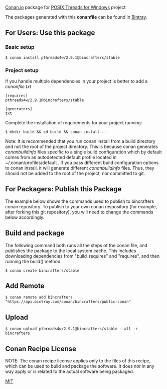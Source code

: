 
[Conan.io](https://conan.io) package for [POSIX Threads for Windows](https://sourceforge.net/projects/pthreads4w/) project

The packages generated with this **conanfile** can be found in [Bintray](https://bintray.com/bincrafters/public-conan/pthreads4w%3Abincrafters).

## For Users: Use this package

### Basic setup

    $ conan install pthreads4w/2.9.1@bincrafters/stable

### Project setup

If you handle multiple dependencies in your project is better to add a *conanfile.txt*

    [requires]
    pthreads4w/2.9.1@bincrafters/stable

    [generators]
    txt

Complete the installation of requirements for your project running:

    $ mkdir build && cd build && conan install ..

Note: It is recommended that you run conan install from a build directory and not the root of the project directory.  This is because conan generates *conanbuildinfo* files specific to a single build configuration which by default comes from an autodetected default profile located in ~/.conan/profiles/default .  If you pass different build configuration options to conan install, it will generate different *conanbuildinfo* files.  Thus, they should not be added to the root of the project, nor committed to git.

## For Packagers: Publish this Package

The example below shows the commands used to publish to bincrafters conan repository. To publish to your own conan respository (for example, after forking this git repository), you will need to change the commands below accordingly.

## Build and package

The following command both runs all the steps of the conan file, and publishes the package to the local system cache.  This includes downloading dependencies from "build_requires" and "requires", and then running the build() method.

    $ conan create bincrafters/stable

## Add Remote

    $ conan remote add bincrafters "https://api.bintray.com/conan/bincrafters/public-conan"

## Upload

    $ conan upload pthreads4w/2.9.1@bincrafters/stable --all -r bincrafters

## Conan Recipe License

NOTE: The conan recipe license applies only to the files of this recipe, which can be used to build and package the software.
It does *not* in any way apply or is related to the actual software being packaged.

[MIT](https://github.com/bincrafters/conan-glog/blob/testing/0.3.5/LICENSE.md)
